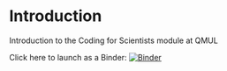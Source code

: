 # Introduction


Introduction to the Coding for Scientists module at QMUL


Click here to launch as a Binder: [![Binder](https://mybinder.org/badge_logo.svg)](https://mybinder.org/v2/gh/fsmeraldi/c4s-introduction/master)


